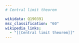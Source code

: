 ```yaml
---
# Central limit theorem

wikidata: Q190391
msc_classification: "60"
wikipedia_links:
  - "[[Central limit theorem]]"
---
```

